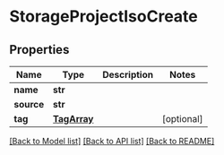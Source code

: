 # StorageProjectIsoCreate

## Properties
Name | Type | Description | Notes
------------ | ------------- | ------------- | -------------
**name** | **str** |  | 
**source** | **str** |  | 
**tag** | [**TagArray**](TagArray.md) |  | [optional] 

[[Back to Model list]](../README.md#documentation-for-models) [[Back to API list]](../README.md#documentation-for-api-endpoints) [[Back to README]](../README.md)


